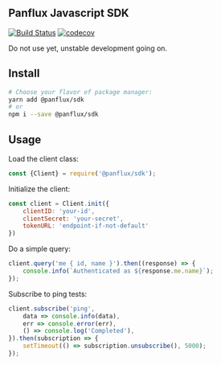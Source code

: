 Panflux Javascript SDK
----------------------

[![Build Status](https://travis-ci.com/panflux/sdk-javascript.svg?branch=master)](https://travis-ci.com/panflux/sdk-javascript)
[![codecov](https://codecov.io/gh/panflux/sdk-javascript/branch/master/graph/badge.svg)](https://codecov.io/gh/panflux/sdk-javascript)

Do not use yet, unstable development going on.

Install
-------
```bash
# Choose your flavor of package manager:
yarn add @panflux/sdk
# or
npm i --save @panflux/sdk
```

Usage
-----
Load the client class:
```js
const {Client} = require('@panflux/sdk');
```
Initialize the client:
```js
const client = Client.init({
    clientID: 'your-id',
    clientSecret: 'your-secret',
    tokenURL: 'endpoint-if-not-default'
})
```
Do a simple query:
```js
client.query('me { id, name }').then((response) => {
    console.info(`Authenticated as ${response.me.name}`);
});
```
Subscribe to ping tests:
```js
client.subscribe('ping',
    data => console.info(data),
    err => console.error(err),
    () => console.log('Completed'),
}).then(subscription => {
    setTimeout(() => subscription.unsubscribe(), 5000);
});
```
